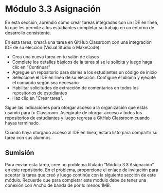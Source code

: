 # Módulo 3.3 Asignación

En esta sección, aprendió cómo crear tareas integradas con un IDE en línea, lo que les permite a los estudiantes completar su trabajo en un entorno de desarrollo consistente.

En esta tarea, creará una tarea en GitHub Classroom con una integración IDE de su elección (Visual Studio o MakeCode):
 - Crea una nueva tarea en tu salón de clases
 - Complete los detalles básicos de la tarea si se le solicita y luego haga clic en "Continuar"
 - Agregue un repositorio para darles a los estudiantes un código de inicio
 - Seleccione el IDE en línea de su elección. Configure el idioma y ejecute el comando según sea necesario
 - Habilitar solicitudes de extracción de comentarios en todos los repositorios de estudiantes
 - Haz clic en "Crear tarea".

Sigue las indicaciones para otorgar acceso a la organización que estás usando para tu Classroom. Asegúrate de otorgar acceso a todos los repositorios de estudiantes y luego regresa a GitHub Classroom cuando hayas terminado.

Cuando haya otorgado acceso al IDE en línea, estará listo para compartir su tarea con sus alumnos.
## Sumisión
Para enviar esta tarea, cree un problema titulado "Módulo 3.3 Asignación" en este repositorio. En el problema, proporcione el enlace de invitación para aceptar la tarea que creó y luego continúe con la siguiente sección de este módulo.
Recuerde que para completar este modulo debe de tener una conexión con Ancho de banda de por lo menos 1MB. 
